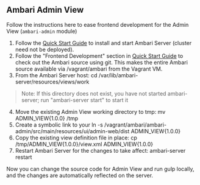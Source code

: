 Ambari Admin View
---

Follow the instructions here to ease frontend development for the Admin View (`ambari-admin` module)

1. Follow the [Quick Start Guide](https://cwiki.apache.org/confluence/display/AMBARI/Quick+Start+Guide) to install and start Ambari Server (cluster need not be deployed).
2. Follow the "Frontend Development" section in [Quick Start Guide](https://cwiki.apache.org/confluence/display/AMBARI/Quick+Start+Guide) to check out the Ambari source using git. This makes the entire Ambari source available via /vagrant/ambari from the Vagrant VM.
3. From the Ambari Server host:
        cd /var/lib/ambari-server/resources/views/work
> Note: If this directory does not exist, you have not started ambari-server; run "ambari-server start" to start it
4. Move the existing Admin View working directory to tmp:
    mv ADMIN_VIEW\{1.0.0\} /tmp
5. Create a symbolic link to your 
    ln -s /vagrant/ambari/ambari-admin/src/main/resources/ui/admin-web/dist ADMIN_VIEW\{1.0.0\}
6. Copy the existing view definition file in place:
    cp /tmp/ADMIN_VIEW\{1.0.0\}/view.xml ADMIN_VIEW\{1.0.0\} 
7. Restart Ambari Server for the changes to take affect:
    ambari-server restart

Now you can change the source code for Admin View and run gulp locally, and the changes are automatically reflected on the server.
